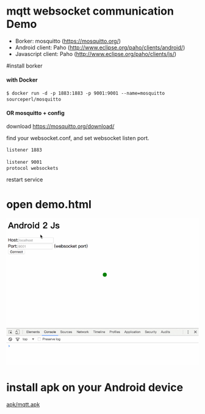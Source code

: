 # mqtt websocket communication Demo

- Borker: mosquitto (https://mosquitto.org/)
- Android client: Paho (http://www.eclipse.org/paho/clients/android/)
- Javascript client: Paho (http://www.eclipse.org/paho/clients/js/)


#install borker 
#### with Docker
```
$ docker run -d -p 1883:1883 -p 9001:9001 --name=mosquitto sourceperl/mosquitto
```
#### OR mosquitto + config
download https://mosquitto.org/download/

find your websocket.conf, and set websocket listen port.
```
listener 1883

listener 9001
protocol websockets
```
restart service

# open demo.html
![Alt text](web.gif)

# install apk on your Android device
[apk/mqtt.apk](apk/mqtt.apk)

